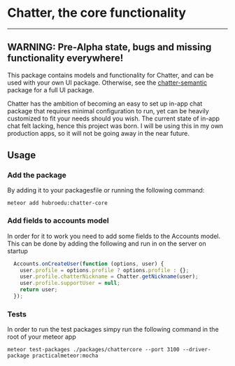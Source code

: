 
# Chatter, the core functionality
---

## WARNING: Pre-Alpha state, bugs and missing functionality everywhere!

This package contains models and functionality for Chatter, and can be used with your own UI package. Otherwise, see the [chatter-semantic]() package for a full UI package.

Chatter has the ambition of becoming an easy to set up in-app chat package that requires minimal configuration to run, yet can be heavily customized to fit your needs should you wish. The current state of in-app chat felt lacking, hence this project was born. I will be using this in my own production apps, so it will not be going away in the near future.

## Usage

### Add the package

By adding it to your packagesfile or running the following command:

```
meteor add hubroedu:chatter-core
```

### Add fields to accounts model

In order for it to work you need to add some fields to the Accounts model. This can be done by adding the following and run in on the server on startup

```javascript
  Accounts.onCreateUser(function (options, user) {
    user.profile = options.profile ? options.profile : {};
    user.profile.chatterNickname = Chatter.getNickname(user);
    user.profile.supportUser = null;
    return user;
  });
```

### Tests

In order to run the test packages simpy run the following command in the root of your meteor app

```
meteor test-packages ./packages/chattercore --port 3100 --driver-package practicalmeteor:mocha
```
